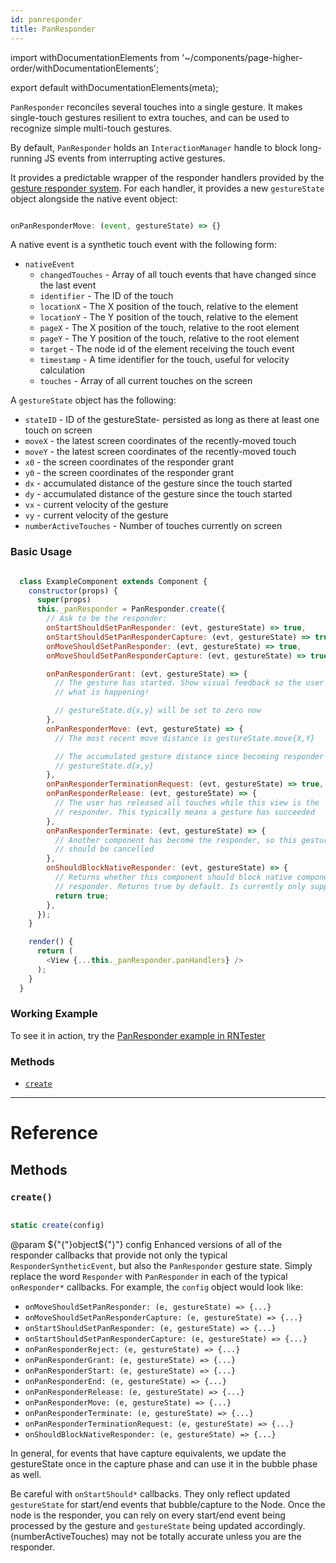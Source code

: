 ```yaml
---
id: panresponder
title: PanResponder
---
```


import withDocumentationElements from '~/components/page-higher-order/withDocumentationElements';

export default withDocumentationElements(meta);

`PanResponder` reconciles several touches into a single gesture. It makes single-touch gestures resilient to extra touches, and can be used to recognize simple multi-touch gestures.

By default, `PanResponder` holds an `InteractionManager` handle to block long-running JS events from interrupting active gestures.

It provides a predictable wrapper of the responder handlers provided by the [gesture responder system](../gesture-responder-system/). For each handler, it provides a new `gestureState` object alongside the native event object:


```javascript

onPanResponderMove: (event, gestureState) => {}

```


A native event is a synthetic touch event with the following form:

* `nativeEvent`
  * `changedTouches` - Array of all touch events that have changed since the last event
  * `identifier` - The ID of the touch
  * `locationX` - The X position of the touch, relative to the element
  * `locationY` - The Y position of the touch, relative to the element
  * `pageX` - The X position of the touch, relative to the root element
  * `pageY` - The Y position of the touch, relative to the root element
  * `target` - The node id of the element receiving the touch event
  * `timestamp` - A time identifier for the touch, useful for velocity calculation
  * `touches` - Array of all current touches on the screen

A `gestureState` object has the following:

* `stateID` - ID of the gestureState- persisted as long as there at least one touch on screen
* `moveX` - the latest screen coordinates of the recently-moved touch
* `moveY` - the latest screen coordinates of the recently-moved touch
* `x0` - the screen coordinates of the responder grant
* `y0` - the screen coordinates of the responder grant
* `dx` - accumulated distance of the gesture since the touch started
* `dy` - accumulated distance of the gesture since the touch started
* `vx` - current velocity of the gesture
* `vy` - current velocity of the gesture
* `numberActiveTouches` - Number of touches currently on screen

### Basic Usage


```javascript

  class ExampleComponent extends Component {
    constructor(props) {
      super(props)
      this._panResponder = PanResponder.create({
        // Ask to be the responder:
        onStartShouldSetPanResponder: (evt, gestureState) => true,
        onStartShouldSetPanResponderCapture: (evt, gestureState) => true,
        onMoveShouldSetPanResponder: (evt, gestureState) => true,
        onMoveShouldSetPanResponderCapture: (evt, gestureState) => true,

        onPanResponderGrant: (evt, gestureState) => {
          // The gesture has started. Show visual feedback so the user knows
          // what is happening!

          // gestureState.d{x,y} will be set to zero now
        },
        onPanResponderMove: (evt, gestureState) => {
          // The most recent move distance is gestureState.move{X,Y}

          // The accumulated gesture distance since becoming responder is
          // gestureState.d{x,y}
        },
        onPanResponderTerminationRequest: (evt, gestureState) => true,
        onPanResponderRelease: (evt, gestureState) => {
          // The user has released all touches while this view is the
          // responder. This typically means a gesture has succeeded
        },
        onPanResponderTerminate: (evt, gestureState) => {
          // Another component has become the responder, so this gesture
          // should be cancelled
        },
        onShouldBlockNativeResponder: (evt, gestureState) => {
          // Returns whether this component should block native components from becoming the JS
          // responder. Returns true by default. Is currently only supported on android.
          return true;
        },
      });
    }

    render() {
      return (
        <View {...this._panResponder.panHandlers} />
      );
    }
  }

```


### Working Example

To see it in action, try the [PanResponder example in RNTester](https://github.com/facebook/react-native/blob/master/RNTester/js/PanResponderExample.js)

### Methods

* [`create`](../panresponder/#create)

---

# Reference

## Methods

### `create()`


```javascript

static create(config)

```


@param ${"{"}object${"}"} config Enhanced versions of all of the responder callbacks that provide not only the typical `ResponderSyntheticEvent`, but also the `PanResponder` gesture state. Simply replace the word `Responder` with `PanResponder` in each of the typical `onResponder*` callbacks. For example, the `config` object would look like:

* `onMoveShouldSetPanResponder: (e, gestureState) => {...}`
* `onMoveShouldSetPanResponderCapture: (e, gestureState) => {...}`
* `onStartShouldSetPanResponder: (e, gestureState) => {...}`
* `onStartShouldSetPanResponderCapture: (e, gestureState) => {...}`
* `onPanResponderReject: (e, gestureState) => {...}`
* `onPanResponderGrant: (e, gestureState) => {...}`
* `onPanResponderStart: (e, gestureState) => {...}`
* `onPanResponderEnd: (e, gestureState) => {...}`
* `onPanResponderRelease: (e, gestureState) => {...}`
* `onPanResponderMove: (e, gestureState) => {...}`
* `onPanResponderTerminate: (e, gestureState) => {...}`
* `onPanResponderTerminationRequest: (e, gestureState) => {...}`
* `onShouldBlockNativeResponder: (e, gestureState) => {...}`

In general, for events that have capture equivalents, we update the gestureState once in the capture phase and can use it in the bubble phase as well.

Be careful with `onStartShould*` callbacks. They only reflect updated `gestureState` for start/end events that bubble/capture to the Node. Once the node is the responder, you can rely on every start/end event being processed by the gesture and `gestureState` being updated accordingly. (numberActiveTouches) may not be totally accurate unless you are the responder.

